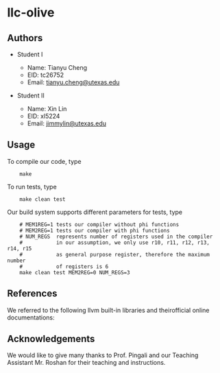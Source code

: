 llc-olive
=============

Authors
-------

- Student I
    + Name: Tianyu Cheng
    + EID: tc26752
    + Email: tianyu.cheng@utexas.edu

- Student II
    + Name: Xin Lin
    + EID: xl5224
    + Email: jimmylin@utexas.edu

Usage
-----

To compile our code, type

```
    make
```

To run tests, type

```
    make clean test
```

Our build system supports different parameters for tests, type

```
    # MEM1REG=1 tests our compiler without phi functions
    # MEM2REG=1 tests our compiler with phi functions
    # NUM_REGS  represents number of registers used in the compiler
    #           in our assumption, we only use r10, r11, r12, r13, r14, r15
    #           as general purpose register, therefore the maximum number
    #           of registers is 6
    make clean test MEM2REG=0 NUM_REGS=3
```

References
--------
We referred to the following llvm built-in libraries and theirofficial online documentations:

Acknowledgements
-------
We would like to give many thanks to Prof. Pingali and our Teaching Assistant Mr. Roshan for their teaching and instructions. 
